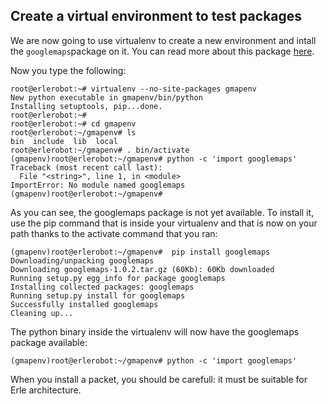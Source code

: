 ## Create a virtual environment to test  packages

We are now going to use virtualenv to create a new environment and intall the `googlemaps`package on it.
You can read more about this package [here](http://pypi.python.org/pypi/googlemaps/).


Now you type the following:
```
root@erlerobot:~# virtualenv --no-site-packages gmapenv
New python executable in gmapenv/bin/python
Installing setuptools, pip...done.
root@erlerobot:~#
root@erlerobot:~# cd gmapenv
root@erlerobot:~/gmapenv# ls
bin  include  lib  local
root@erlerobot:~/gmapenv# . bin/activate
(gmapenv)root@erlerobot:~/gmapenv# python -c 'import googlemaps'
Traceback (most recent call last):
  File "<string>", line 1, in <module>
ImportError: No module named googlemaps
(gmapenv)root@erlerobot:~/gmapenv#
```
As you can see, the googlemaps package is not yet available. To install it, use the pip command that is
inside your virtualenv and that is now on your path thanks to the activate command that you ran:
```
(gmapenv)root@erlerobot:~/gmapenv#  pip install googlemaps
Downloading/unpacking googlemaps
Downloading googlemaps-1.0.2.tar.gz (60Kb): 60Kb downloaded
Running setup.py egg_info for package googlemaps
Installing collected packages: googlemaps
Running setup.py install for googlemaps
Successfully installed googlemaps
Cleaning up...
```
The python binary inside the virtualenv will now have the googlemaps package available:
```
(gmapenv)root@erlerobot:~/gmapenv# python -c 'import googlemaps'
```

When you install a packet, you should be carefull: it must be suitable for Erle architecture.
